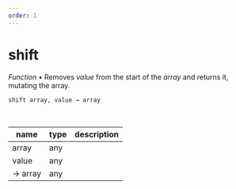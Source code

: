 ```yaml
---
order: 1
---
```

# shift

_Function_ &bull; Removes _value_ from the start of the _array_ and returns it, mutating the array.

<pre><code>shift array, value &rarr; array</code></pre>
<br>

| name | type | description |
|------|------|-------------|
|array|any||
|value|any||
|&rarr; array|any||



